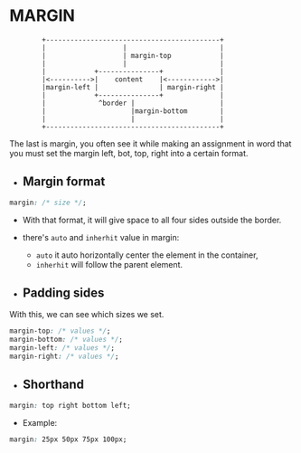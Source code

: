 # MARGIN

            +-------------------------------------------+
            |                   |                       |
            |                   | margin-top            |
            |                   |                       |
            |            +---------------+              |
            |<---------->|    content    |<------------>|
            |margin-left |               | margin-right |
            |            +---------------+              |
            |             ^border |                     |
            |                     |margin-bottom        |
            |                     |                     |
            +-------------------------------------------+


The last is margin, you often see it while making an assignment in word that you must set the margin left, bot, top, right into a certain format.

- ## Margin format
```css
margin: /* size */;
```
- With that format, it will give space to all four sides outside the border.
- there's `auto` and `inherhit` value in margin:
  - `auto` it auto horizontally center the element in the container, 
  - `inherhit` will follow the parent element.

- ## Padding sides
With this, we can see which sizes we set.
```css
margin-top: /* values */;
margin-bottom: /* values */;
margin-left: /* values */;
margin-right: /* values */;
```

- ## Shorthand
```css
margin: top right bottom left;
```
- Example:
```css
margin: 25px 50px 75px 100px;
```
